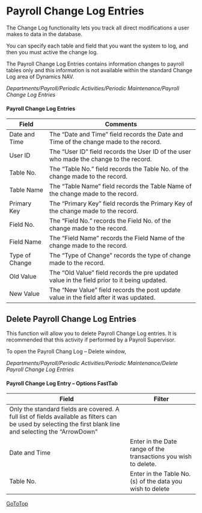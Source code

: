 # Payroll Change Log Entries
The Change Log functionality lets you track all direct modifications a user makes to data in the database.

You can specify each table and field that you want the system to log, and then you must active the change log.

The Payroll Change Log Entries contains information changes to payroll tables only and this information is not available within the standard Change Log area of Dynamics NAV.

*Departments/Payroll/Periodic Activities/Periodic Maintenance/Payroll Change Log Entries*
 

#### Payroll Change Log Entries

|Field|	Comments|
|---|---|
|Date and Time|	The “Date and Time” field records the Date and Time of the change made to the record.|
|User ID|	The “User ID”  field records the User ID of the user who made the change to the record.|
|Table No.|	The “Table No.” field records the Table No. of the change made to the record.|
|Table Name	|The “Table Name” field records the Table Name of the change made to the record.|
|Primary Key|	The “Primary Key” field records the Primary Key of the change made to the record.|
|Field No.|	The “Field No.” records the Field No. of the change made to the record.|
|Field Name|	The “Field Name” records the Field Name of the change made to the record.|
|Type of Change|	The “Type of Change” records the type of change made to the record.|
|Old Value	|The “Old Value” field records the pre updated value in the field prior to it being updated.|
|New Value	|The “New Value” field records the post update value in the field after it was updated.|


## Delete Payroll Change Log Entries

This function will allow you to delete Payroll Change Log entries.  It is recommended that this activity if performed by a Payroll Supervisor.

To open the Payroll Chang Log – Delete window, 

*Departments/Payroll/Periodic Activities/Periodic Maintenance/Delete Payroll Change Log Entries*
 


#### Payroll Change Log Entry – Options FastTab

|Field|	Filter|
|---|---|
|Only the standard fields are covered.  A full list of fields available as filters can be used by selecting the first blank line and selecting the “ArrowDown"|
|Date and Time|	Enter in the Date range of the transactions you wish to delete.|
|Table No.|	Enter in the Table No. (s) of the data you wish to delete|



[GoToTop](#payroll-change-log-entries)
